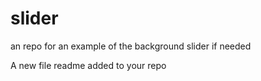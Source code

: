 # slider
an repo for an example of the background slider if needed


A new file readme added to your repo
